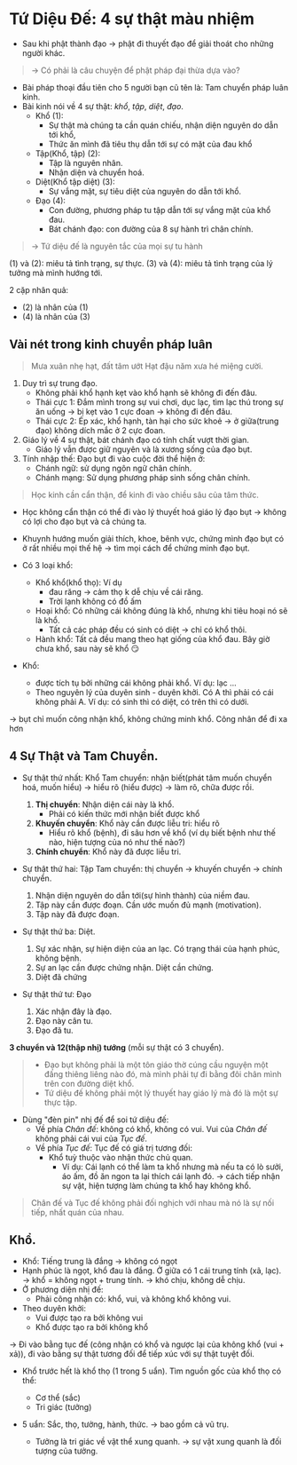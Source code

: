 # Tứ Diệu Đế: 4 sự thật màu nhiệm

+ Sau khi phật thành đạo $\to$ phật đi thuyết đạo để giải thoát cho những người khác.
> $\to$ Có phải là câu chuyện để phật pháp đại thừa dựa vào?

+ Bài pháp thoại đầu tiên cho 5 người bạn cũ tên là: Tam chuyển pháp luân kinh. 
+ Bài kinh nói về 4 sự thật: *khổ*, *tập*, *diệt*, *đạo*. 
  + Khổ (1):
    + Sự thật mà chúng ta cần quán chiếu, nhận diện nguyên do dẫn tới khổ, 
    + Thức ăn mình đã tiêu thụ dẫn tới sự có mặt của đau khổ 
  + Tập(Khổ, tập) (2):
    + Tập là nguyên nhân.
    + Nhận diện và chuyển hoá. 
  + Diệt(Khổ tập diệt) (3): 
    + Sự vắng mặt, sự tiêu diệt của nguyên do dẫn tới khổ.
  + Đạo (4): 
    + Con đường, phương pháp tu tập dẫn tới sự vắng mặt của khổ đau. 
    + Bát chánh đạo: con đường của 8 sự hành trì chân chính.
 
> $\to$ Tứ diệu đế là nguyên tắc của mọi sự tu hành 

(1) và (2): miêu tả tình trạng, sự thực.
(3) và (4): miêu tả tình trạng của lý tưởng mà mình hướng tới. 

2 cặp nhân quả: 
+ (2) là nhân của (1)
+ (4) là nhân của (3)

## Vài nét trong kinh chuyển pháp luân
> Mưa xuân nhẹ hạt, đất tâm ướt
> Hạt đậu năm xưa hé miệng cười. 
1. Duy trì sự trung đạo.
   + Không phải khổ hạnh kẹt vào khổ hạnh sẽ không đi đến đâu.
   + Thái cực 1: Đắm mình trong sự vui chơi, dục lạc, tìm lạc thú trong sự ăn uống $\to$ bị kẹt vào 1 cực đoan $\to$ không đi đến đâu.
   + Thái cực 2: Ép xác, khổ hạnh, tàn hại cho sức khoẻ 
  $\to$ ở giữa(trung đạo) không dích mắc ở 2 cực đoan.
2. Giáo lý về 4 sự thật, bát chánh đạo có tính chất vượt thời gian.
   + Giáo lý vẫn được giữ nguyên và là xương sống của đạo bụt. 
3. Tính nhập thế:
Đạo bụt đi vào cuộc đời thể hiện ở:
    + Chánh ngữ: sử dụng ngôn ngữ chân chính.
    + Chánh mạng: Sử dụng phương pháp sinh sống chân chính.
> Học kinh cần cẩn thận, để kinh đi vào chiều sâu của tâm thức.
+ Học không cẩn thận có thể đi vào lý thuyết hoá giáo lý đạo bụt $\to$ không có  lợi cho đạo bụt và cả chúng ta. 
+ Khuynh hướng muốn giải thích, khoe, bênh vực, chứng mình đạo bụt có ở rất nhiều mọi thế hệ $\to$ tìm mọi cách để chứng minh đạo bụt.

+ Có 3 loại khổ:
  + Khổ khổ(khổ thọ): Ví dụ
    + đau răng $\to$ cảm thọ k dễ chịu về cái răng. 
    + Trời lạnh không có đồ ấm
  + Hoại khổ: Có những cái không đúng là khổ, nhưng khi tiêu hoại nó sẽ là khổ. 
    + Tất cả các pháp đều có sinh có diệt $\to$ chỉ có khổ thôi. 
  + Hành khổ: Tất cả đều mang theo hạt giống của khổ đau. Bây giờ chưa khổ, sau này sẽ khổ :smirk:

+ Khổ: 
  + được tích tụ bởi những cái không phải khổ. Ví dụ: lạc ...
  + Theo nguyên lý của duyên sinh - duyên khởi. Có A thì phải có cái không phải A. Ví dụ: có sinh thì có diệt, có trên thì có dưới. 
 
$\to$ bụt chỉ muốn công nhận khổ, không chứng minh khổ. Công nhân để đi xa hơn 

## 4 Sự Thật và Tam Chuyển.
+ Sự thật thứ nhất: Khổ
    Tam chuyển: nhận biết(phát tâm muốn chuyển hoá, muốn hiểu) $\to$ hiểu rõ (hiểu được) $\to$ làm rõ, chữa được rồi.  
  1. **Thị chuyển**: Nhận diện cái này là khổ.
     + Phải có kiến thức mới nhận biết được khổ
  2. **Khuyến chuyển**: Khổ này cần được liễu tri: hiểu rõ
     + Hiểu rõ khổ (bệnh), đi sâu hơn về khổ (ví dụ biết bệnh như thế nào, hiện tượng của nó như thế nào?)
  3. **Chính chuyển**: Khổ này đã được liễu tri.

+ Sự thật thứ hai: Tập
    Tam chuyển: thị chuyển $\to$ khuyến chuyển $\to$ chính chuyển.
  1. Nhận diện nguyên do dẫn tới(sự hình thành) của niềm đau. 
  2. Tập này cần được đoạn. Cần ước muốn đủ mạnh (motivation).
  3. Tập này đã được đoạn. 

+ Sự thật thứ ba: Diệt.
  1. Sự xác nhận, sự hiện diện của an lạc. Có trạng thái của hạnh phúc, không bệnh.
  2. Sự an lạc cần được chứng nhận. Diệt cần chứng.
  3. Diệt đã chứng

+ Sự thật thứ tư: Đạo
  1. Xác nhận đây là đạo.
  2. Đạo này cân tu. 
  3. Đạo đã tu.

**3 chuyển và 12(thập nhị) tướng** (mỗi sự thật có 3 chuyển).

> + Đạo bụt không phải là một tôn giáo thờ cúng cầu nguyện một đấng thiêng liêng nào đó, mà mình phải tự đi bằng đôi chân mình trên con đường diệt khổ.
> + Tứ diệu đế không phải một lý thuyết hay giáo lý mà đó là một sự thực tập. 

+ Dùng "đèn pin" nhị đế để soi tứ diệu đế:
  + Về phía *Chân đế*: không có khổ, không có vui. Vui của *Chân đế* không phải cái vui của *Tục đế*.
  + Về phía *Tục đế*: Tục đế có giá trị tương đối:
    + Khổ tuỳ thuộc vào nhận thức chủ quan. 
      + Ví dụ: Cái lạnh có thể làm ta khổ nhưng mà nếu ta có lò sưởi, áo ấm, đồ ăn ngon ta lại thích cái lạnh đó. 
     $\to$ cách tiếp nhận sự vật, hiện tượng làm chúng ta khổ hay không khổ. 
> Chân đế và Tục đế không phải đối nghịch với nhau mà nó là sự nối tiếp, nhất quán của nhau. 
 
## Khổ. 

+ Khổ: Tiếng trung là đắng $\to$ không có ngọt 
+ Hạnh phúc là ngọt, khổ đau là đắng. Ở giữa có 1 cái trung tính (xã, lạc). $\to$ khổ = không ngọt + trung tính. $\to$ khó chịu, không dễ chịu. 
+ Ở phương diện nhị đế:
  + Phải công nhận có: khổ, vui, và không khổ không vui.
+ Theo duyên khởi:
  + Vui được tạo ra bởi không vui
  + Khổ được tạo ra bởi không khổ

$\to$ Đi vào bằng tục đế (công nhận có khổ và ngược lại của không khổ (vui + xả)), đi vào bằng sự thật tương đối để tiếp xúc với sự thật tuyệt đối. 

+ Khổ trước hết là khổ thọ (1 trong 5 uẩn). Tìm nguồn gốc của khổ thọ có thể: 
  + Cơ thể (sắc)
  + Tri giác (tưởng)


+ 5 uẩn: Sắc, thọ, tưởng, hành, thức. $\to$ bao gồm cả vũ trụ. 
  + Tưởng là tri giác về vật thể xung quanh. $\to$ sự vật xung quanh là đối tượng của tưởng. 